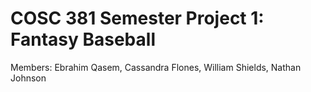 # COSC 381 Semester Project 1: Fantasy Baseball

Members: Ebrahim Qasem, Cassandra Flones, William Shields, Nathan Johnson
